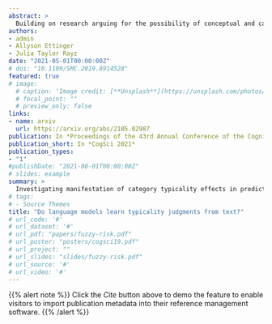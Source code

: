 ```yaml
---
abstract: >
  Building on research arguing for the possibility of conceptual and categorical knowledge acquisition through statistics contained in language, we evaluate predictive language models (LMs) -- informed solely by textual input -- on a prevalent phenomenon in cognitive science: *typicality*. Inspired by experiments that involve language processing and show robust typicality effects in humans, we propose two tests for LMs. Our first test targets whether typicality modulates LM probabilities in assigning taxonomic category memberships to items. The second test investigates sensitivities to typicality in LMs' probabilities when extending new information about items to their categories. Both tests show modest -- but not completely absent -- correspondence between LMs and humans, suggesting that text-based exposure alone is insufficient to acquire typicality knowledge.
authors:
- admin 
- Allyson Ettinger
- Julia Taylor Rayz
date: "2021-05-01T00:00:00Z"
# doi: "10.1109/SMC.2019.8914528"
featured: true
# image:
  # caption: 'Image credit: [**Unsplash**](https://unsplash.com/photos/pLCdAaMFLTE)'
  # focal_point: ""
  # preview_only: false
links:
- name: arxiv
  url: https://arxiv.org/abs/2105.02987
publication: In *Proceedings of the 43rd Annual Conference of the Cognitive Science Society*
publication_short: In *CogSci 2021*
publication_types:
- "1"
#publishDate: "2021-08-01T00:00:00Z"
# slides: example
summary: >
  Investigating manifestation of category typicality effects in predictive models of language processing. To be presented at *CogSci 2021*
# tags:
# - Source Themes
title: "Do language models learn typicality judgments from text?"
# url_code: '#'
# url_dataset: '#'
# url_pdf: "papers/fuzzy-risk.pdf"
# url_poster: "posters/cogsci19.pdf"
# url_project: ""
# url_slides: "slides/fuzzy-risk.pdf"
# url_source: '#'
# url_video: '#'
---
```


{{% alert note %}}
Click the *Cite* button above to demo the feature to enable visitors to import publication metadata into their reference management software.
{{% /alert %}}

